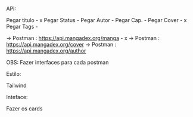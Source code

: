 API:

Pegar titulo - x
Pegar Status -
Pegar Autor -
Pegar Cap. -
Pegar Cover - x 
Pegar Tags -

-> Postman : https://api.mangadex.org/manga - x
-> Postman : https://api.mangadex.org/cover
-> Postman : https://api.mangadex.org/author

OBS: Fazer interfaces para cada postman

Estilo:

Tailwind

Inteface:

Fazer os cards

